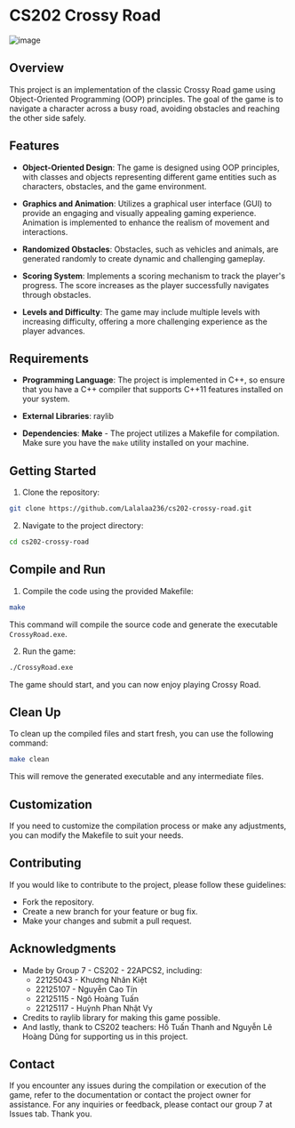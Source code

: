 # CS202 Crossy Road

![image](https://github.com/Lalalaa236/CS202-CrossRoad/assets/44022992/41f85d21-fcd2-43c8-8285-37ba4a9788c3)

## Overview

This project is an implementation of the classic Crossy Road game using Object-Oriented Programming (OOP) principles. The goal of the game is to navigate a character across a busy road, avoiding obstacles and reaching the other side safely.

## Features

- **Object-Oriented Design**: The game is designed using OOP principles, with classes and objects representing different game entities such as characters, obstacles, and the game environment.

- **Graphics and Animation**: Utilizes a graphical user interface (GUI) to provide an engaging and visually appealing gaming experience. Animation is implemented to enhance the realism of movement and interactions.

- **Randomized Obstacles**: Obstacles, such as vehicles and animals, are generated randomly to create dynamic and challenging gameplay.

- **Scoring System**: Implements a scoring mechanism to track the player's progress. The score increases as the player successfully navigates through obstacles.

- **Levels and Difficulty**: The game may include multiple levels with increasing difficulty, offering a more challenging experience as the player advances.

## Requirements

- **Programming Language**: The project is implemented in C++, so ensure that you have a C++ compiler that supports C++11 features installed on your system.

- **External Libraries**: raylib

- **Dependencies**: **Make** - The project utilizes a Makefile for compilation. Make sure you have the `make` utility installed on your machine.

## Getting Started

1. Clone the repository:
```bash
git clone https://github.com/Lalalaa236/cs202-crossy-road.git
```

2. Navigate to the project directory:
```bash
cd cs202-crossy-road
```

## Compile and Run

1. Compile the code using the provided Makefile:
```bash
make
```
This command will compile the source code and generate the executable `CrossyRoad.exe`.

2. Run the game:
```bash
./CrossyRoad.exe
```
The game should start, and you can now enjoy playing Crossy Road.

## Clean Up
To clean up the compiled files and start fresh, you can use the following command:
```bash
make clean
```

This will remove the generated executable and any intermediate files.

## Customization
If you need to customize the compilation process or make any adjustments, you can modify the Makefile to suit your needs.

## Contributing
If you would like to contribute to the project, please follow these guidelines:
- Fork the repository.
- Create a new branch for your feature or bug fix.
- Make your changes and submit a pull request.

## Acknowledgments
- Made by Group 7 - CS202 - 22APCS2, including:
  - 22125043 - Khương Nhân Kiệt
  - 22125107 - Nguyễn Cao Tín
  - 22125115 - Ngô Hoàng Tuấn
  - 22125117 - Huỳnh Phan Nhật Vy
- Credits to raylib library for making this game possible.
- And lastly, thank to CS202 teachers: Hồ Tuấn Thanh and Nguyễn Lê Hoàng Dũng for supporting us in this project.

## Contact
If you encounter any issues during the compilation or execution of the game, refer to the documentation or contact the project owner for assistance. For any inquiries or feedback, please contact our group 7 at Issues tab. Thank you.
